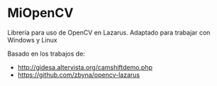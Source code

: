 # MiOpenCV
Librería para uso de OpenCV en Lazarus.
Adaptado para trabajar con Windows y Linux

Basado en los trabajos de:
* http://gidesa.altervista.org/camshiftdemo.php
* https://github.com/zbyna/opencv-lazarus

